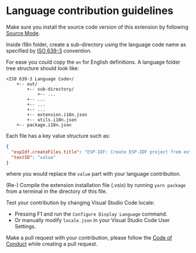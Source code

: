 # Language contribution guidelines

Make sure you install the source code version of this extension by following [Source Mode](./INSTALL.md#Build-from-Source-Code).

Inside i18n folder, create a sub-directory using the language code name as specified by [ISO 639-3](https://en.wikipedia.org/wiki/ISO_639-3) convention.

For ease you could copy the `en` for English definitions. A language folder tree structure should look like:

```
<IS0 639-3 Language Code>/
    +-- out/
        +-- sub-directory/
            +-- ...
        +-- ...
        +-- ...
        +-- ...
        +-- extension.i18n.json
        +-- utils.i18n.json
    +-- package.i18n.json
```

Each file has a key value structure such as:

```json
{
  "espIdf.createFiles.title": "ESP-IDF: Create ESP-IDF project from extension template",
  "textID": "value"
}
```

where you would replace the `value` part with your language contribution.

(Re-) Compile the extension installation file (.vsix) by running `yarn package` from a terminal in the directory of this file.

Test your contribution by changing Visual Studio Code locale:

- Pressing F1 and run the `Configure Display Language` command.
- Or manually modify `locale.json` in your Visual Studio Code User Settings.

Make a pull request with your contribution, please follow the [Code of Conduct](./CODE_OF_CONDUCT.md) while creating a pull request.
